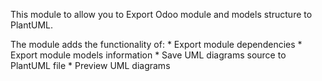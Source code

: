 This module to allow you to Export Odoo module and models structure to
PlantUML.

The module adds the functionality of: \* Export module dependencies \*
Export module models information \* Save UML diagrams source to PlantUML
file \* Preview UML diagrams
